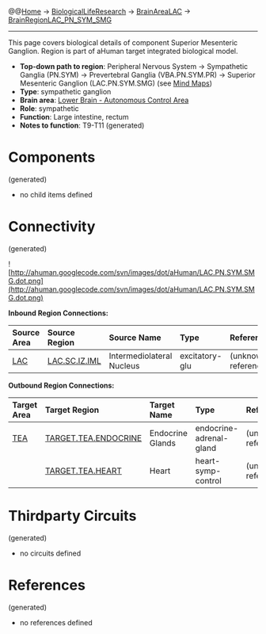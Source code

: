 @@[Home](Home.md) -> [BiologicalLifeResearch](BiologicalLifeResearch.md) -> [BrainAreaLAC](BrainAreaLAC.md) -> [BrainRegionLAC\_PN\_SYM\_SMG](BrainRegionLAC_PN_SYM_SMG.md)

---


This page covers biological details of component Superior Mesenteric Ganglion.
Region is part of aHuman target integrated biological model.

  * **Top-down path to region**: Peripheral Nervous System -> Sympathetic Ganglia (PN.SYM) -> Prevertebral Ganglia (VBA.PN.SYM.PR) -> Superior Mesenteric Ganglion (LAC.PN.SYM.SMG) (see [Mind Maps](OverallMindMaps.md))
  * **Type**: sympathetic ganglion
  * **Brain area**: [Lower Brain - Autonomous Control Area](BrainAreaLAC.md)
  * **Role**: sympathetic
  * **Function**: Large intestine, rectum
  * **Notes to function**: T9-T11
(generated)
# Components #
(generated)


  * no child items defined

# Connectivity #
(generated)


![http://ahuman.googlecode.com/svn/images/dot/aHuman/LAC.PN.SYM.SMG.dot.png](http://ahuman.googlecode.com/svn/images/dot/aHuman/LAC.PN.SYM.SMG.dot.png)

**Inbound Region Connections:**

| **Source Area** | **Source Region** | **Source Name** | **Type** | **Reference** |
|:----------------|:------------------|:----------------|:---------|:--------------|
| [LAC](BrainAreaLAC.md) | [LAC.SC.IZ.IML](BrainRegionLAC_SC_IZ_IML.md) | Intermediolateral Nucleus | excitatory-glu | (unknown reference) |

**Outbound Region Connections:**

| **Target Area** | **Target Region** | **Target Name** | **Type** | **Reference** |
|:----------------|:------------------|:----------------|:---------|:--------------|
| [TEA](BrainAreaTEA.md) | [TARGET.TEA.ENDOCRINE](BrainRegionTARGET_TEA_ENDOCRINE.md) | Endocrine Glands | endocrine-adrenal-gland | (unknown reference) |
|                 | [TARGET.TEA.HEART](BrainRegionTARGET_TEA_HEART.md) | Heart           | heart-symp-control | (unknown reference) |

# Thirdparty Circuits #
(generated)

  * no circuits defined

# References #
(generated)

  * no references defined
